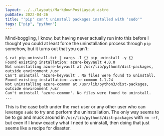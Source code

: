 ```yaml
---
layout: ../../layouts/MarkdownPostLayout.astro
pubDate: 2022-04-26
title: "'pip' can't uninstall packages installed with 'sudo'"
tags: ["pip", "python"]
---
```

Mind-boggling, I know, but having never actually run into this before I thought you could at least force the uninstallation process through `pip` somehow, but it turns out that you can't:

```console frame="none"
$ cat pip_uninstall.txt | xargs -I {} pip uninstall -y {}
Found existing installation: azure-keyvault 4.0.0
Not uninstalling azure-keyvault at /usr/lib/python3/dist-packages, outside environment /usr
Can't uninstall 'azure-keyvault'. No files were found to uninstall.
Found existing installation: azure-common 1.1.24
Not uninstalling azure-common at /usr/lib/python3/dist-packages, outside environment /usr
Can't uninstall 'azure-common'. No files were found to uninstall.
...
```

This is the case both under the `root` user or any other user who can leverage `sudo` to try and perform the uninstallation. The only way seems to be to go and muck around in `/usr/lib/python3/dist-packages` with `rm -rf`, but even if I know exactly what I need to uninstall, then doing that just seems like a recipe for disaster.
